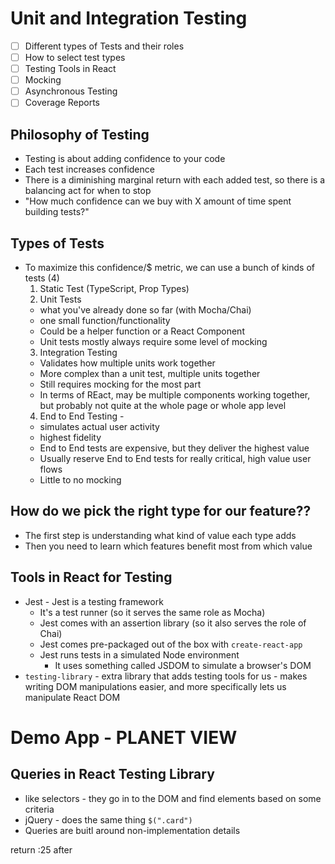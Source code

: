 # Unit and Integration Testing

- [ ] Different types of Tests and their roles
- [ ] How to select test types
- [ ] Testing Tools in React
- [ ] Mocking
- [ ] Asynchronous Testing
- [ ] Coverage Reports

## Philosophy of Testing

- Testing is about adding confidence to your code
- Each test increases confidence
- There is a diminishing marginal return with each added test, so there is a balancing act for when to stop
- "How much confidence can we buy with X amount of time spent building tests?"

## Types of Tests

- To maximize this confidence/$ metric, we can use a bunch of kinds of tests (4)
  1. Static Test (TypeScript, Prop Types)
  2. Unit Tests
  - what you've already done so far (with Mocha/Chai)
  - one small function/functionality
  - Could be a helper function or a React Component
  - Unit tests mostly always require some level of mocking
  3. Integration Testing
  - Validates how multiple units work together
  - More complex than a unit test, multiple units together
  - Still requires mocking for the most part
  - In terms of REact, may be multiple components working together, but probably not quite at the whole page or whole app level
  4. End to End Testing -
  - simulates actual user activity
  - highest fidelity
  - End to End tests are expensive, but they deliver the highest value
  - Usually reserve End to End tests for really critical, high value user flows
  - Little to no mocking

## How do we pick the right type for our feature??

- The first step is understanding what kind of value each type adds
- Then you need to learn which features benefit most from which value

## Tools in React for Testing

- Jest - Jest is a testing framework
  - It's a test runner (so it serves the same role as Mocha)
  - Jest comes with an assertion library (so it also serves the role of Chai)
  - Jest comes pre-packaged out of the box with `create-react-app`
  - Jest runs tests in a simulated Node environment
    - It uses something called JSDOM to simulate a browser's DOM
- `testing-library` - extra library that adds testing tools for us - makes writing DOM manipulations easier, and more specifically lets us manipulate React DOM

# Demo App - PLANET VIEW

## Queries in React Testing Library

- like selectors - they go in to the DOM and find elements based on some criteria
- jQuery - does the same thing `$(".card")`
- Queries are buitl around non-implementation details

return :25 after

